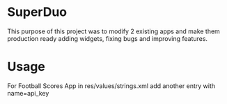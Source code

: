 # SuperDuo
This purpose of this project was to modify 2 existing apps and make them production ready adding widgets, fixing bugs and improving features.

# Usage
For Football Scores App in res/values/strings.xml add another entry with name=api_key
